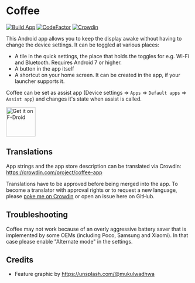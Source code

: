 # Coffee

[![Build App](https://github.com/mueller-ma/Coffee/actions/workflows/build.yml/badge.svg)](https://github.com/mueller-ma/Coffee/actions/workflows/build.yml)
[![CodeFactor](https://www.codefactor.io/repository/github/mueller-ma/coffee/badge)](https://www.codefactor.io/repository/github/mueller-ma/coffee)
[![Crowdin](https://badges.crowdin.net/coffee-app/localized.svg)](https://crowdin.com/project/coffee-app)

This Android app allows you to keep the display awake without having to change the device settings. It can be toggled at various places:
* A tile in the quick settings, the place that holds the toggles for e.g. Wi-Fi and Bluetooth. Requires Android 7 or higher.
* A button in the app itself
* A shortcut on your home screen. It can be created in the app, if your launcher supports it.

Coffee can be set as assist app (Device settings => `Apps` => `Default apps` => `Assist app`) and changes it's state when assist is called.

[<img src="https://f-droid.org/badge/get-it-on.png" alt="Get it on F-Droid" height="80">](https://f-droid.org/de/packages/com.github.muellerma.coffee/)

## Translations

App strings and the app store description can be translated via Crowdin: https://crowdin.com/project/coffee-app

Translations have to be approved before being merged into the app. To become a translator with approval rights or to request a new language, please [poke me on Crowdin](https://crowdin.com/profile/mueller-ma) or open an issue here on GitHub. 


## Troubleshooting

Coffee may not work because of an overly aggressive battery saver that is implemented by some OEMs (including Poco, Samsung and Xiaomi).
In that case please enable "Alternate mode" in the settings.

## Credits

* Feature graphic by https://unsplash.com/@mukulwadhwa
